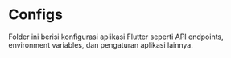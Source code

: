 # Configs

Folder ini berisi konfigurasi aplikasi Flutter seperti API endpoints, environment variables, dan pengaturan aplikasi lainnya.